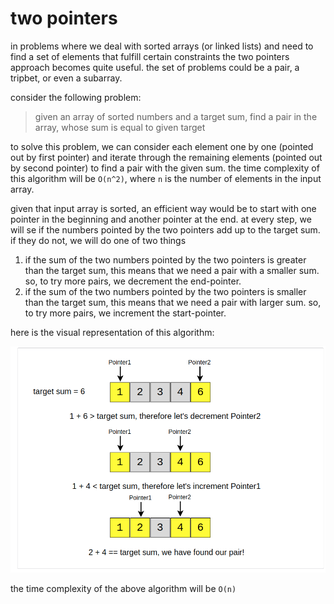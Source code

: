 # two pointers

in problems where we deal with sorted arrays (or linked lists) and need to find a set of elements that fulfill certain constraints the two pointers approach becomes quite useful. the set of problems could be a pair, a tripbet, or even a subarray.

consider the following problem:

> given an array of sorted numbers and a target sum, find a pair in the array, whose sum is equal to given target

to solve this problem, we can consider each element one by one (pointed out by first pointer) and iterate through the remaining elements (pointed out by second pointer) to find a pair with the given sum. the time complexity of this algorithm will be `O(n^2)`, where `n` is the number of elements in the input array.

given that input array is sorted, an efficient way would be to start with one pointer in the beginning and another pointer at the end. at every step, we will se if the numbers pointed by the two pointers add up to the target sum. if they do not, we will do one of two things

1. if the sum of the two numbers pointed by the two pointers is greater than the target sum, this means that we need a pair with a smaller sum. so, to try more pairs, we decrement the end-pointer.
2. if the sum of the two numbers pointed by the two pointers is smaller than the target sum, this means that we need a pair with larger sum. so, to try more pairs, we increment the start-pointer.

here is the visual representation of this algorithm:

![two pointers illustration](./assets/two-pointer-algorithm.png)

the time complexity of the above algorithm will be `O(n)`